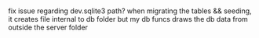 ###
fix issue regarding dev.sqlite3 path? when migrating the tables && seeding, it creates file internal to db folder but my db funcs draws the db data from outside the server folder